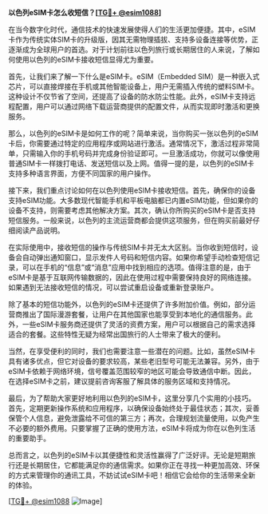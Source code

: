 **以色列eSIM卡怎么收短信？[[TG💪+ @esim1088](https://t.me/s/esim1088)]**

在当今数字化时代，通信技术的快速发展使得人们的生活更加便捷。其中，eSIM卡作为传统实体SIM卡的升级版，因其无需物理插拔、支持多设备连接等优势，正逐渐成为全球用户的首选。对于计划前往以色列旅行或长期居住的人来说，了解如何使用以色列的eSIM卡接收短信显得尤为重要。

首先，让我们来了解一下什么是eSIM卡。eSIM（Embedded SIM）是一种嵌入式芯片，可以直接焊接在手机或其他智能设备上，用户无需插入传统的塑料SIM卡。这种设计不仅节省了空间，还提高了设备的防水防尘性能。此外，eSIM卡支持远程配置，用户可以通过网络下载运营商提供的配置文件，从而实现即时激活和更换服务。

那么，以色列的eSIM卡是如何工作的呢？简单来说，当你购买一张以色列的eSIM卡后，你需要通过特定的应用程序或网站进行激活。通常情况下，激活过程非常简单，只需输入你的手机号码并完成身份验证即可。一旦激活成功，你就可以像使用普通SIM卡一样拨打电话、发送短信以及上网。值得一提的是，以色列的eSIM卡支持多种语言界面，方便不同国家的用户操作。

接下来，我们重点讨论如何在以色列使用eSIM卡接收短信。首先，确保你的设备支持eSIM功能。大多数现代智能手机和平板电脑都已内置eSIM功能，但如果你的设备不支持，则需要考虑其他解决方案。其次，确认你所购买的eSIM卡是否支持短信服务。一般来说，以色列的主流运营商都会提供这项服务，但在购买前最好仔细阅读产品说明。

在实际使用中，接收短信的操作与传统SIM卡并无太大区别。当你收到短信时，设备会自动弹出通知窗口，显示发件人号码和短信内容。如果你希望手动检查短信记录，可以在手机的“信息”或“消息”应用中找到相应的选项。值得注意的是，由于eSIM卡是基于互联网传输数据的，因此在使用过程中需要保持良好的网络连接。如果遇到无法接收短信的情况，可以尝试重启设备或重新登录账户。

除了基本的短信功能外，以色列的eSIM卡还提供了许多附加价值。例如，部分运营商推出了国际漫游套餐，让用户在其他国家也能享受到本地化的通信服务。此外，一些eSIM卡服务商还提供了灵活的资费方案，用户可以根据自己的需求选择适合的套餐。这些特性无疑为经常出国旅行的人士带来了极大的便利。

当然，在享受便利的同时，我们也需要注意一些潜在的问题。比如，虽然eSIM卡具有诸多优点，但它对设备的要求较高，某些老旧型号可能无法兼容。另外，由于eSIM卡依赖于网络环境，信号覆盖范围较窄的地区可能会导致通信中断。因此，在选择eSIM卡之前，建议提前咨询客服了解具体的服务区域和支持情况。

最后，为了帮助大家更好地利用以色列的eSIM卡，这里分享几个实用的小技巧。首先，定期更新操作系统和应用程序，以确保设备始终处于最佳状态；其次，妥善保管个人信息，避免泄露给不可信的第三方；再次，合理规划流量使用，以免产生不必要的额外费用。只要掌握了正确的使用方法，eSIM卡将成为你在以色列生活的重要助手。

总而言之，以色列的eSIM卡以其便捷性和灵活性赢得了广泛好评。无论是短期旅行还是长期居住，它都能满足你的通信需求。如果你正在寻找一种更加高效、环保的方式来管理你的通讯工具，不妨试试eSIM卡吧！相信它会给你的生活带来全新的体验。

[[TG💪+ @esim1088](https://t.me/s/esim1088) ![Image](https://i.postimg.cc/4NQfJmqS/Snipaste-2025-05-13-00-14-12.png)]